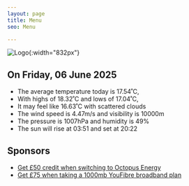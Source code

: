 ```yaml
---
layout: page
title: Menu
seo: Menu

---
```


![Logo](/images/logo.jpg){:width="832px"}

<!-- weather_marker starts -->
## On Friday, 06 June 2025

- The average temperature today is 17.54˚C,
- With highs of 18.32˚C and lows of 17.04˚C,
- It may feel like 16.63˚C with scattered clouds
- The wind speed is 4.47m/s and visibility is 10000m
- The pressure is 1007hPa and humidity is 49%
- The sun will rise at 03:51 and set at 20:22

<!-- weather_marker ends -->

## Sponsors

- [Get £50 credit when switching to Octopus Energy](https://bit.ly/3oD1nnS)
- [Get £75 when taking a 1000mb YouFibre broadband plan](https://aklam.io/91zWhU?)

